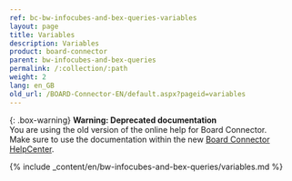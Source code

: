 ```yaml
---
ref: bc-bw-infocubes-and-bex-queries-variables
layout: page
title: Variables
description: Variables
product: board-connector
parent: bw-infocubes-and-bex-queries
permalink: /:collection/:path
weight: 2
lang: en_GB
old_url: /BOARD-Connector-EN/default.aspx?pageid=variables
---
```


{: .box-warning}
**Warning: Deprecated documentation** <br>
You are using the old version of the online help for Board Connector.<br>
Make sure to use the documentation within the new [Board Connector HelpCenter](https://helpcenter.theobald-software.com/board-connector/documentation/introduction/).

{% include _content/en/bw-infocubes-and-bex-queries/variables.md %}